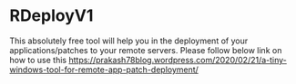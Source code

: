 # RDeployV1

This absolutely free tool will help you in the deployment of your applications/patches to your remote servers.
Please follow below link on how to use this
https://prakash78blog.wordpress.com/2020/02/21/a-tiny-windows-tool-for-remote-app-patch-deployment/
